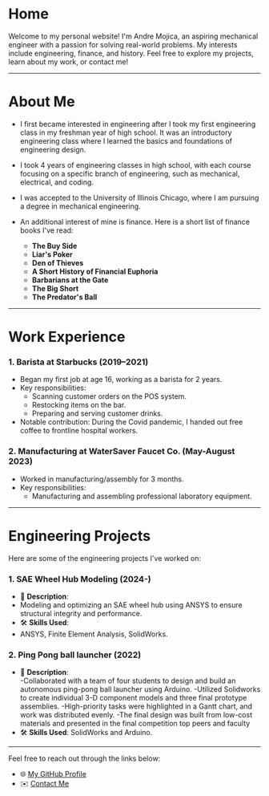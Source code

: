 # **Home**

Welcome to my personal website! I'm Andre Mojica, an aspiring mechanical engineer with a passion for solving real-world problems. My interests include engineering, finance, and history. Feel free to explore my projects, learn about my work, or contact me!

---

# **About Me**

- I first became interested in engineering after I took my first engineering class in my freshman year of high school. It was an introductory engineering class where I learned the basics and foundations of engineering design.  

- I took 4 years of engineering classes in high school, with each course focusing on a specific branch of engineering, such as mechanical, electrical, and coding.  

- I was accepted to the University of Illinois Chicago, where I am pursuing a degree in mechanical engineering.  

- An additional interest of mine is finance. Here is a short list of finance books I've read:  

  - **The Buy Side**  
  - **Liar's Poker**  
  - **Den of Thieves**  
  - **A Short History of Financial Euphoria**  
  - **Barbarians at the Gate**  
  - **The Big Short**  
  - **The Predator's Ball**  

---

# **Work Experience**

### **1. Barista at Starbucks (2019–2021)**  
- Began my first job at age 16, working as a barista for 2 years.  
- Key responsibilities:  
  - Scanning customer orders on the POS system.  
  - Restocking items on the bar.  
  - Preparing and serving customer drinks.  
- Notable contribution: During the Covid pandemic, I handed out free coffee to frontline hospital workers.  

### **2. Manufacturing at WaterSaver Faucet Co. (May-August 2023)**  
- Worked in manufacturing/assembly for 3 months.  
- Key responsibilities:  
  - Manufacturing and assembling professional laboratory equipment.  

---

# **Engineering Projects**

Here are some of the engineering projects I've worked on:  

### **1. SAE Wheel Hub Modeling** (2024-) 
- 🌱 **Description**:
- Modeling and optimizing an SAE wheel hub using ANSYS to ensure structural integrity and performance.  
- 🛠️ **Skills Used**:
- ANSYS, Finite Element Analysis, SolidWorks.  

### **2. Ping Pong ball launcher**  (2022)
- 🌱 **Description**:  
-Collaborated with a team of four students to design and build an autonomous ping-pong ball
launcher using Arduino.
-Utilized Solidworks to create individual 3-D component models and three final prototype
assemblies.
-High-priority tasks were highlighted in a Gantt chart, and work was distributed evenly.
-The final design was built from low-cost materials and presented in the final competition top peers and faculty 
- 🛠️ **Skills Used**: SolidWorks and Arduino.
 

---

Feel free to reach out through the links below:  

- 🌐 [My GitHub Profile](https://github.com/AndreM07)  
- ✉️ [Contact Me](mailto:andremojica7@gmail.com)  
